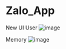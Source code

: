 # Zalo_App
New UI
User
![image](https://github.com/NguyenLeMyChau/Zalo_App/assets/144768405/d986f7f9-a71f-42fb-ac01-4dac45b10ab0)

Memory
![image](https://github.com/NguyenLeMyChau/Zalo_App/assets/144768405/b0473b29-f474-49af-9081-f21ccf6024e8)
